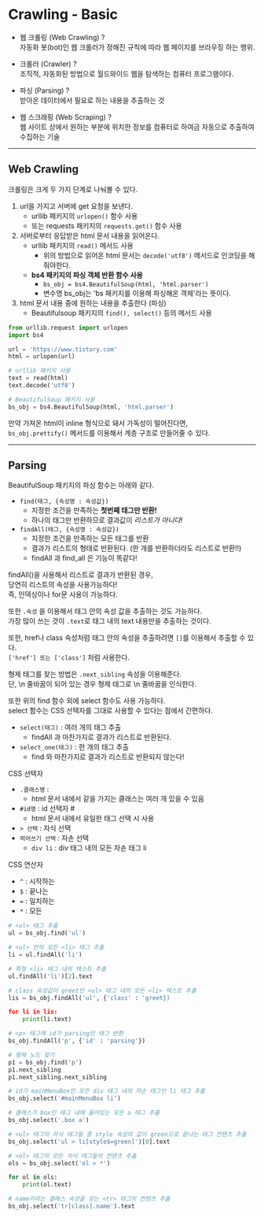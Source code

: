 # Crawling - Basic

- 웹 크롤링 (Web Crawling) ?  
자동화 봇(bot)인 웹 크롤러가 정해진 규칙에 따라 웹 페이지를 브라우징 하는 행위.  

- 크롤러 (Crawler) ?   
조직적, 자동화된 방법으로 월드와이드 웹을 탐색하는 컴퓨터 프로그램이다.  

- 파싱 (Parsing) ?  
받아온 데이터에서 필요로 하는 내용을 추출하는 것  

- 웹 스크래핑 (Web Scraping) ?  
웹 사이트 상에서 원하는 부분에 위치한 정보를 컴퓨터로 하여금 자동으로 추출하여 수집하는 기술  

---

## Web Crawling  

크롤링은 크게 두 가지 단계로 나눠볼 수 있다.  

1. url을 가지고 서버에 get 요청을 보낸다.
    - urllib 패키지의 `urlopen()` 함수 사용
    - 또는 requests 패키지의 `requests.get()` 함수 사용
2. 서버로부터 응답받은 html 문서 내용을 읽어온다. 
    - urllib 패키지의 `read()` 메서드 사용
        - 위의 방법으로 읽어온 html 문서는 `decode('utf8')` 메서드로 인코딩을 해줘야한다.
    - **bs4 패키지의 파싱 객체 반환 함수 사용**
        - `bs_obj = bs4.BeautifulSoup(html, 'html.parser')`
        - 변수명 bs_obj는 'bs 패키지를 이용해 파싱해온 객체'라는 뜻이다. 
3. html 문서 내용 중에 원하는 내용을 추출한다 (파싱)
    - Beautifulsoup 패키지의 `find(), select()` 등의 메서드 사용


```py
from urllib.request import urlopen
import bs4

url = 'https://www.tistory.com'
html = urlopen(url)

# urllib 패키지 사용
text = read(html)
text.decode('utf8')

# BeautifulSoup 패키지 사용
bs_obj = bs4.BeautifulSoup(html, 'html.parser')
```

만약 가져온 html이 inline 형식으로 돼서 가독성이 떨어진다면,  
`bs_obj.prettify()` 메서드를 이용해서 계층 구조로 만들어줄 수 있다.  

---

## Parsing

BeautifulSoup 패키지의 파싱 함수는 아래와 같다. 

- `find(태그, {속성명 : 속성값})`
    - 지정한 조건을 만족하는 **첫번째 태그만 반환!**
    - 하나의 태그만 반환하므로 결과값이 *리스트가 아니다!*
- `findAll(태그, {속성명 : 속성값})`
    - 지정한 조건을 만족하는 모든 태그를 반환
    - 결과가 리스트의 형태로 반환된다. (한 개를 반환하더라도 리스트로 반환!!)
    - findAll 과 find_all 은 기능이 똑같다!


findAll()을 사용해서 리스트로 결과가 반환된 경우,  
당연히 리스트의 속성을 사용가능하다!  
즉, 인덱싱이나 for문 사용이 가능하다. 

또한 `.속성` 을 이용해서 
태그 안의 속성 값을 추출하는 것도 가능하다.  
가장 많이 쓰는 것이 `.text`로 태그 내의 text 내용만을 추출하는 것이다.  

또한, href나 class 속성처럼 태그 안의 속성을 추출하려면 `[]`를 이용해서 추출할 수 있다.  
`['href'] 또는 ['class']` 처럼 사용한다.

형제 태그를 찾는 방법은 `.next_sibling` 속성을 이용해준다.  
단, \n 줄바꿈이 되어 있는 경우 형제 태그로 \n 줄바꿈을 인식한다. 

또한 위의 find 함수 외에 select 함수도 사용 가능하다.  
select 함수는 CSS 선택자를 그대로 사용할 수 있다는 점에서 간편하다.  
- `select(태그)` : 여러 개의 태그 추출
    - findAll 과 마찬가지로 결과가 리스트로 반환된다.
- `select_one(태그)` : 한 개의 태그 추출
    - find 와 마찬가지로 결과가 리스트로 반환되지 않는다!

CSS 선택자
- `.클래스명` : 
    - html 문서 내에서 같을 가지는 클래스는 여러 개 있을 수 있음
- `#id명` : id 선택자 #
    - html 문서 내에서 유일한 태그 선택 시 사용
- `> 선택` : 자식 선택
- `띄어쓰기 선택` : 자손 선택
    - `div li` : div 태그 내의 모든 자손 태그 li

CSS 연산자
- `^` : 시작하는
- `$` : 끝나는
- `=` : 일치하는
- `*` : 모든

```py
# <ul> 태그 추출
ul = bs_obj.find('ul')

# <ul> 안의 모든 <li> 태그 추출
li = ul.findAll('li')

# 특정 <li> 태그 내의 텍스트 추출
ul.findAll('li')[2].text

# class 속성값이 greet인 <ul> 태그 내의 모든 <li> 텍스트 추출
lis = bs_obj.findAll('ul', {'class' : 'greet})

for li in lis:
    print(li.text)

# <p> 태그에 id가 parsing인 태그 반환
bs_obj.findAll('p', {'id' : 'parsing'})

# 형제 노드 찾기
p1 = bs_obj.find('p')
p1.next_sibling
p1.next_sibling.next_sibling

# id가 mainMenuBox인 모든 div 태그 내의 자손 태그인 li 태그 추출
bs_obj.select('#mainMenuBox li')

# 클래스가 box인 태그 내에 들어있는 모든 a 태그 추출
bs_obj.select('.box a')

# <ul> 태그의 자식 태그들 중 style 속성의 값이 green으로 끝나는 태그 컨텐츠 추출
bs_obj.select('ul > li[style$=green]')[0].text

# <ol> 태그의 모든 자식 태그들의 컨텐츠 추출
ols = bs_obj.select('ol > *')

for ol in ols:
    print(ol.text)

# name이라는 클래스 속성을 갖는 <tr> 태그의 컨텐츠 추출
bs_obj.select('tr[class].name').text
```




